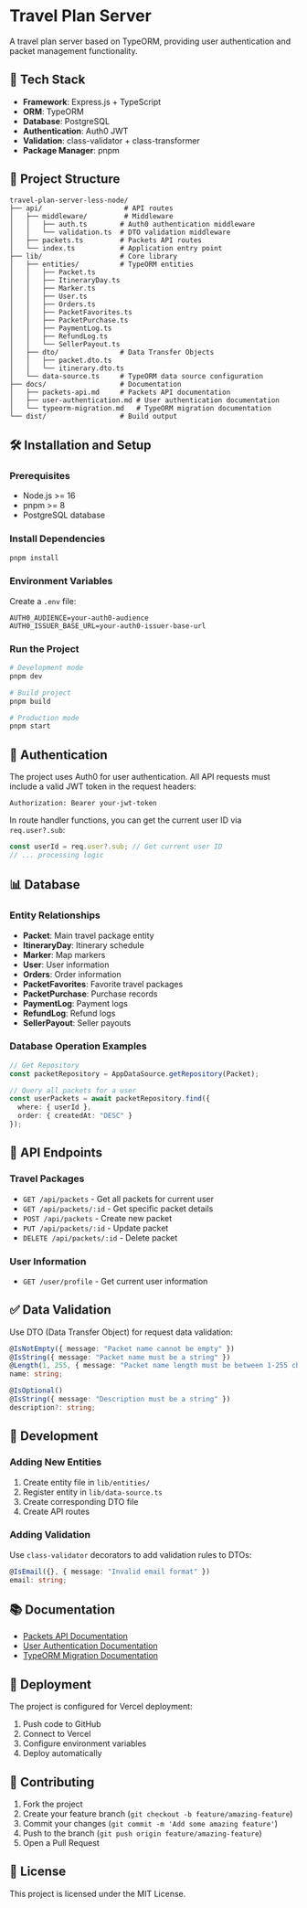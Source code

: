 # Travel Plan Server

A travel plan server based on TypeORM, providing user authentication and packet management functionality.

## 🚀 Tech Stack

- **Framework**: Express.js + TypeScript
- **ORM**: TypeORM
- **Database**: PostgreSQL
- **Authentication**: Auth0 JWT
- **Validation**: class-validator + class-transformer
- **Package Manager**: pnpm

## 📁 Project Structure

```
travel-plan-server-less-node/
├── api/                    # API routes
│   ├── middleware/         # Middleware
│   │   ├── auth.ts        # Auth0 authentication middleware
│   │   └── validation.ts  # DTO validation middleware
│   ├── packets.ts         # Packets API routes
│   └── index.ts           # Application entry point
├── lib/                   # Core library
│   ├── entities/          # TypeORM entities
│   │   ├── Packet.ts
│   │   ├── ItineraryDay.ts
│   │   ├── Marker.ts
│   │   ├── User.ts
│   │   ├── Orders.ts
│   │   ├── PacketFavorites.ts
│   │   ├── PacketPurchase.ts
│   │   ├── PaymentLog.ts
│   │   ├── RefundLog.ts
│   │   └── SellerPayout.ts
│   ├── dto/               # Data Transfer Objects
│   │   ├── packet.dto.ts
│   │   └── itinerary.dto.ts
│   └── data-source.ts     # TypeORM data source configuration
├── docs/                  # Documentation
│   ├── packets-api.md     # Packets API documentation
│   ├── user-authentication.md # User authentication documentation
│   └── typeorm-migration.md   # TypeORM migration documentation
└── dist/                  # Build output
```

## 🛠️ Installation and Setup

### Prerequisites

- Node.js >= 16
- pnpm >= 8
- PostgreSQL database

### Install Dependencies

```bash
pnpm install
```

### Environment Variables

Create a `.env` file:

```env
AUTH0_AUDIENCE=your-auth0-audience
AUTH0_ISSUER_BASE_URL=your-auth0-issuer-base-url
```

### Run the Project

```bash
# Development mode
pnpm dev

# Build project
pnpm build

# Production mode
pnpm start
```

## 🔐 Authentication

The project uses Auth0 for user authentication. All API requests must include a valid JWT token in the request headers:

```
Authorization: Bearer your-jwt-token
```

In route handler functions, you can get the current user ID via `req.user?.sub`:

```typescript
const userId = req.user?.sub; // Get current user ID
// ... processing logic
```

## 📊 Database

### Entity Relationships

- **Packet**: Main travel package entity
- **ItineraryDay**: Itinerary schedule
- **Marker**: Map markers
- **User**: User information
- **Orders**: Order information
- **PacketFavorites**: Favorite travel packages
- **PacketPurchase**: Purchase records
- **PaymentLog**: Payment logs
- **RefundLog**: Refund logs
- **SellerPayout**: Seller payouts

### Database Operation Examples

```typescript
// Get Repository
const packetRepository = AppDataSource.getRepository(Packet);

// Query all packets for a user
const userPackets = await packetRepository.find({
  where: { userId },
  order: { createdAt: "DESC" }
});
```

## 🎯 API Endpoints

### Travel Packages

- `GET /api/packets` - Get all packets for current user
- `GET /api/packets/:id` - Get specific packet details
- `POST /api/packets` - Create new packet
- `PUT /api/packets/:id` - Update packet
- `DELETE /api/packets/:id` - Delete packet

### User Information

- `GET /user/profile` - Get current user information

## ✅ Data Validation

Use DTO (Data Transfer Object) for request data validation:

```typescript
@IsNotEmpty({ message: "Packet name cannot be empty" })
@IsString({ message: "Packet name must be a string" })
@Length(1, 255, { message: "Packet name length must be between 1-255 characters" })
name: string;

@IsOptional()
@IsString({ message: "Description must be a string" })
description?: string;
```

## 🔧 Development

### Adding New Entities

1. Create entity file in `lib/entities/`
2. Register entity in `lib/data-source.ts`
3. Create corresponding DTO file
4. Create API routes

### Adding Validation

Use `class-validator` decorators to add validation rules to DTOs:

```typescript
@IsEmail({}, { message: "Invalid email format" })
email: string;
```

## 📚 Documentation

- [Packets API Documentation](docs/packets-api.md)
- [User Authentication Documentation](docs/user-authentication.md)
- [TypeORM Migration Documentation](docs/typeorm-migration.md)

## 🚀 Deployment

The project is configured for Vercel deployment:

1. Push code to GitHub
2. Connect to Vercel
3. Configure environment variables
4. Deploy automatically

## 🤝 Contributing

1. Fork the project
2. Create your feature branch (`git checkout -b feature/amazing-feature`)
3. Commit your changes (`git commit -m 'Add some amazing feature'`)
4. Push to the branch (`git push origin feature/amazing-feature`)
5. Open a Pull Request

## 📄 License

This project is licensed under the MIT License.
